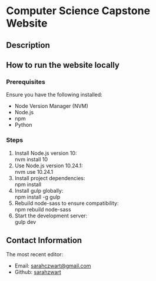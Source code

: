 # Computer Science Capstone Website


## Description


## How to run the website locally 

### Prerequisites 
Ensure you have the following installed:
* Node Version Manager (NVM)
* Node.js
* npm
* Python
### Steps

1. Install Node.js version 10:  
nvm install 10  
2. Use Node.js version 10.24.1:  
nvm use 10.24.1  
3. Install project dependencies:  
npm install  
4. Install gulp globally:  
npm install -g gulp  
5. Rebuild node-sass to ensure compatibility:  
npm rebuild node-sass  
6. Start the development server:  
gulp dev  

## Contact Information 
The most recent editor:  
- Email: sarahczwart@gmail.com  
- Github: [sarahzwart](https://github.com/sarahzwart) 